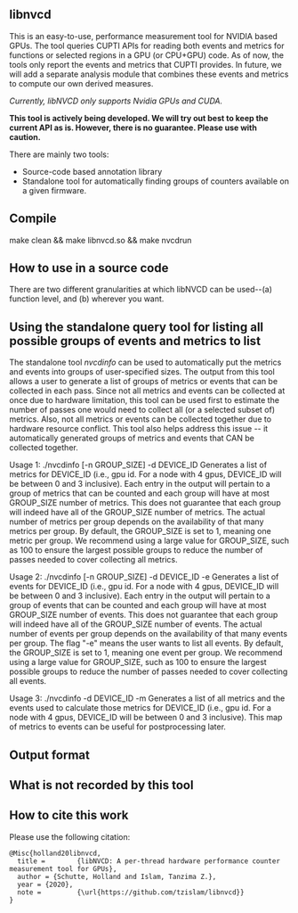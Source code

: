 ## libnvcd
This is an easy-to-use, performance measurement tool for NVIDIA based GPUs. The tool queries CUPTI APIs for reading both events and metrics for functions or selected regions in a GPU (or CPU+GPU) code. As of now, the tools only report the events and metrics that CUPTI provides. In future, we will add a separate analysis module that combines these events and metrics to compute our own derived measures.

*Currently, libNVCD only supports Nvidia GPUs and CUDA.*

**This tool is actively being developed. We will try out best to keep the current API as is. However, there is no guarantee. Please use with caution.**

There are mainly two tools:
* Source-code based annotation library
* Standalone tool for automatically finding groups of counters available on a given firmware. 


## Compile

make clean && make libnvcd.so && make nvcdrun

## How to use in a source code

There are two different granularities at which libNVCD can be used--(a) function level, and (b) wherever you want.


## Using the standalone query tool for listing all possible groups of events and metrics to list

The standalone tool *nvcdinfo* can be used to automatically put the metrics and events into groups of user-specified sizes. 
The output from this tool allows a user to generate a list of groups of metrics or events that can be collected in each pass. Since not all metrics and events can be collected at once due to hardware limitation, this tool can be used first to estimate the number of passes one would need to collect all (or a selected subset of) metrics. Also, not all metrics or events can be collected together due to hardware resource conflict. This tool also helps address this issue -- it automatically generated groups of metrics and events that CAN be collected together.

Usage 1: 
./nvcdinfo [-n GROUP_SIZE] -d DEVICE_ID
Generates a list of metrics for DEVICE_ID (i.e., gpu id. For a node with 4 gpus, DEVICE_ID will be between 0 and 3 inclusive). Each entry in the output will pertain to a group of metrics that can be counted and each group will have at most GROUP_SIZE number of metrics. This does not guarantee that each group will indeed have all of the GROUP_SIZE number of metrics. The actual number of metrics per group depends on the availability of that many metrics per group. By default, the GROUP_SIZE is set to 1, meaning one metric per group. We recommend using a large value for GROUP_SIZE, such as 100 to ensure the largest possible groups to reduce the number of passes needed to cover collecting all metrics.

Usage 2: 
./nvcdinfo [-n GROUP_SIZE] -d DEVICE_ID -e
Generates a list of events for DEVICE_ID (i.e., gpu id. For a node with 4 gpus, DEVICE_ID will be between 0 and 3 inclusive). Each entry in the output will pertain to a group of events that can be counted and each group will have at most GROUP_SIZE number of events. This does not guarantee that each group will indeed have all of the GROUP_SIZE number of events. The actual number of events per group depends on the availability of that many events per group. The flag "-e" means the user wants to list all events. By default, the GROUP_SIZE is set to 1, meaning one event per group. We recommend using a large value for GROUP_SIZE, such as 100 to ensure the largest possible groups to reduce the number of passes needed to cover collecting all events.

Usage 3: 
./nvcdinfo -d DEVICE_ID -m
Generates a list of all metrics and the events used to calculate those metrics for DEVICE_ID (i.e., gpu id. For a node with 4 gpus, DEVICE_ID will be between 0 and 3 inclusive). This map of metrics to events can be useful for postprocessing later.


## Output format


## What is not recorded by this tool




## How to cite this work
Please use the following citation:
```
@Misc{holland20libnvcd,
  title =        {libNVCD: A per-thread hardware performance counter measurement tool for GPUs},
  author = {Schutte, Holland and Islam, Tanzima Z.},
  year = {2020},
  note =         {\url{https://github.com/tzislam/libnvcd}}
}
```
